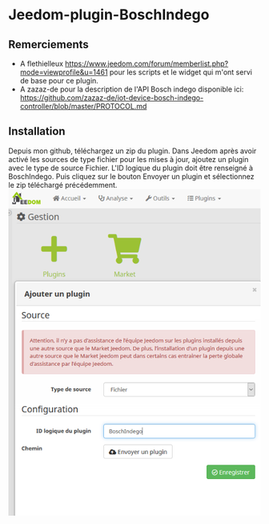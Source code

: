 # Jeedom-plugin-BoschIndego

## Remerciements
- A flethielleux https://www.jeedom.com/forum/memberlist.php?mode=viewprofile&u=1461 pour les scripts et le widget qui m'ont servi de base pour ce plugin.
- A zazaz-de pour la description de l'API Bosch indego disponible ici: https://github.com/zazaz-de/iot-device-bosch-indego-controller/blob/master/PROTOCOL.md

## Installation
Depuis mon github, téléchargez un zip du plugin. Dans Jeedom après avoir activé les sources de type fichier pour les mises à jour, ajoutez un plugin avec le type de source Fichier. L'ID logique du plugin doit être renseigné à BoschIndego. Puis cliquez sur le bouton Envoyer un plugin et sélectionnez le zip téléchargé précédemment.
![Alt text](https://github.com/jpty/Jeedom-plugin-BoschIndego/blob/master/InstallPluginBoschIndego.PNG)
